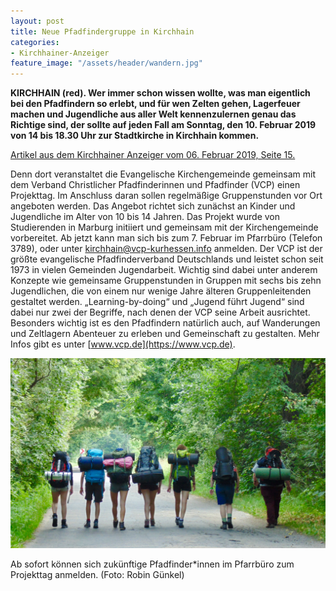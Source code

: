 ```yaml
---
layout: post
title: Neue Pfadfindergruppe in Kirchhain
categories:
- Kirchhainer-Anzeiger
feature_image: "/assets/header/wandern.jpg"
---
```


**KIRCHHAIN (red). Wer immer schon wissen wollte, was man eigentlich bei den Pfadfindern so erlebt, und für wen Zelten gehen, Lagerfeuer machen und Jugendliche aus aller Welt kennenzulernen genau das Richtige sind, der sollte auf jeden Fall am Sonntag, den 10. Februar 2019 von 14 bis 18.30 Uhr zur Stadtkirche in Kirchhain kommen.**

[Artikel aus dem Kirchhainer Anzeiger vom 06. Februar 2019, Seite 15.](/assets/references/2019-02-06-kirchhainer-anzeiger.pdf)

Denn dort veranstaltet die Evangelische Kirchengemeinde gemeinsam mit dem Verband Christlicher Pfadfinderinnen und Pfadfinder (VCP) einen Projekttag. Im Anschluss daran sollen regelmäßige Gruppenstunden vor Ort angeboten werden. Das Angebot richtet sich zunächst an Kinder und Jugendliche im Alter von 10 bis 14 Jahren. Das Projekt wurde von Studierenden in Marburg initiiert und gemeinsam mit der Kirchengemeinde vorbereitet.
Ab jetzt kann man sich bis zum 7. Februar im Pfarrbüro (Telefon 3789), oder unter [kirchhain@vcp-kurhessen.info](mailto:kirchhain@vcp-kurhessen.info) anmelden.
Der VCP ist der größte evangelische Pfadfinderverband Deutschlands und leistet schon seit 1973 in vielen Gemeinden Jugendarbeit. Wichtig sind dabei unter anderem Konzepte wie gemeinsame Gruppenstunden in Gruppen mit sechs bis zehn Jugendlichen, die von einem nur wenige Jahre älteren Gruppenleitenden gestaltet werden. „Learning-by-doing“ und „Jugend führt Jugend“ sind dabei nur zwei der Begriffe, nach denen der VCP seine Arbeit ausrichtet. Besonders wichtig ist es den Pfadfindern natürlich auch, auf Wanderungen und Zeltlagern Abenteuer zu erleben und Gemeinschaft zu gestalten. Mehr Infos gibt es unter [www.vcp.de](https://www.vcp.de).


![Wandernde Pfadfinder mit großen Rucksäcken von hinten Fotographiert](/assets/header/wandern.jpg)

Ab sofort können sich zukünftige Pfadfinder*innen im Pfarrbüro zum Projekttag anmelden. (Foto: Robin Günkel)
